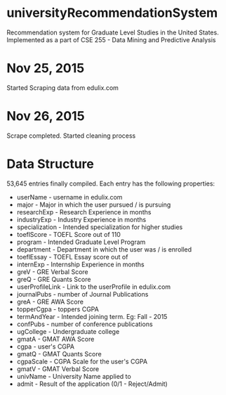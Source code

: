 # universityRecommendationSystem
Recommendation system for Graduate Level Studies in the United States. Implemented as a part of CSE 255 - Data Mining and Predictive Analysis

# Nov 25, 2015
Started Scraping data from edulix.com

# Nov 26, 2015
Scrape completed. Started cleaning process

# Data Structure
53,645 entries finally compiled.
Each entry has the following properties:
- userName - username in edulix.com
- major - Major in which the user pursued / is pursuing
- researchExp - Research Experience in months
- industryExp - Industry Experience in months
- specialization - Intended specialization for higher studies
- toeflScore - TOEFL Score out of 110
- program - Intended Graduate Level Program 
- department - Department in which the user was / is enrolled
- toeflEssay - TOEFL Essay score out of 
- internExp - Internship Experience in months
- greV - GRE Verbal Score
- greQ - GRE Quants Score
- userProfileLink - Link to the userProfile in edulix.com
- journalPubs - number of Journal Publications
- greA - GRE AWA Score
- topperCgpa - toppers CGPA
- termAndYear - Intended joining term. Eg: Fall - 2015
- confPubs - number of conference publications
- ugCollege - Undergraduate college
- gmatA - GMAT AWA Score
- cgpa - user's CGPA
- gmatQ - GMAT Quants Score
- cgpaScale - CGPA Scale for the user's CGPA
- gmatV - GMAT Verbal Score
- univName - University Name applied to
- admit - Result of the application (0/1 - Reject/Admit)
